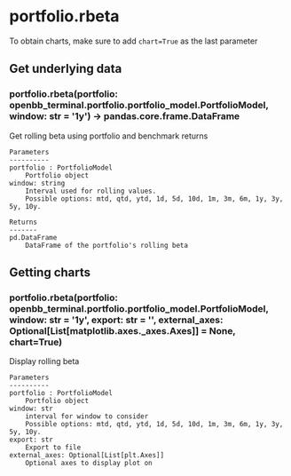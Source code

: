 # portfolio.rbeta

To obtain charts, make sure to add `chart=True` as the last parameter

## Get underlying data 
### portfolio.rbeta(portfolio: openbb_terminal.portfolio.portfolio_model.PortfolioModel, window: str = '1y') -> pandas.core.frame.DataFrame

Get rolling beta using portfolio and benchmark returns

    Parameters
    ----------
    portfolio : PortfolioModel
        Portfolio object
    window: string
        Interval used for rolling values.
        Possible options: mtd, qtd, ytd, 1d, 5d, 10d, 1m, 3m, 6m, 1y, 3y, 5y, 10y.

    Returns
    -------
    pd.DataFrame
        DataFrame of the portfolio's rolling beta

## Getting charts 
### portfolio.rbeta(portfolio: openbb_terminal.portfolio.portfolio_model.PortfolioModel, window: str = '1y', export: str = '', external_axes: Optional[List[matplotlib.axes._axes.Axes]] = None, chart=True)

Display rolling beta

    Parameters
    ----------
    portfolio : PortfolioModel
        Portfolio object
    window: str
        interval for window to consider
        Possible options: mtd, qtd, ytd, 1d, 5d, 10d, 1m, 3m, 6m, 1y, 3y, 5y, 10y.
    export: str
        Export to file
    external_axes: Optional[List[plt.Axes]]
        Optional axes to display plot on
